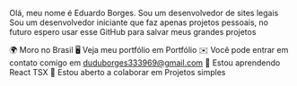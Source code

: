 Olá, meu nome é Eduardo Borges. 
Sou um desenvolvedor de sites legais
Sou um desenvolvedor iniciante que faz apenas projetos pessoais, no futuro espero usar esse GitHub para salvar meus grandes projetos

🌍 Moro no Brasil
🖥️ Veja meu portfólio em Portfólio
✉️ Você pode entrar em contato comigo em duduborges333969@gmail.com
🧠 Estou aprendendo React TSX
🤝 Estou aberto a colaborar em Projetos simples

